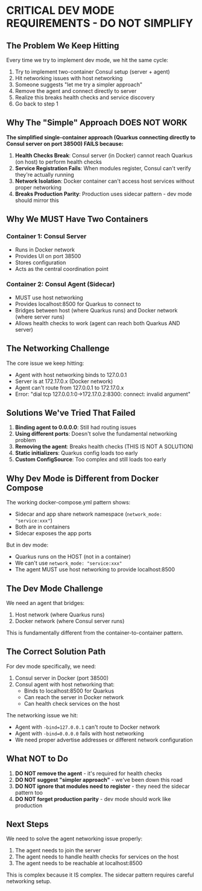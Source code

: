 # CRITICAL DEV MODE REQUIREMENTS - DO NOT SIMPLIFY

## The Problem We Keep Hitting

Every time we try to implement dev mode, we hit the same cycle:
1. Try to implement two-container Consul setup (server + agent)
2. Hit networking issues with host networking
3. Someone suggests "let me try a simpler approach" 
4. Remove the agent and connect directly to server
5. Realize this breaks health checks and service discovery
6. Go back to step 1

## Why The "Simple" Approach DOES NOT WORK

**The simplified single-container approach (Quarkus connecting directly to Consul server on port 38500) FAILS because:**

1. **Health Checks Break**: Consul server (in Docker) cannot reach Quarkus (on host) to perform health checks
2. **Service Registration Fails**: When modules register, Consul can't verify they're actually running
3. **Network Isolation**: Docker container can't access host services without proper networking
4. **Breaks Production Parity**: Production uses sidecar pattern - dev mode should mirror this

## Why We MUST Have Two Containers

### Container 1: Consul Server
- Runs in Docker network
- Provides UI on port 38500
- Stores configuration
- Acts as the central coordination point

### Container 2: Consul Agent (Sidecar)
- MUST use host networking
- Provides localhost:8500 for Quarkus to connect to
- Bridges between host (where Quarkus runs) and Docker network (where server runs)
- Allows health checks to work (agent can reach both Quarkus AND server)

## The Networking Challenge

The core issue we keep hitting:
- Agent with host networking binds to 127.0.0.1
- Server is at 172.17.0.x (Docker network)
- Agent can't route from 127.0.0.1 to 172.17.0.x
- Error: "dial tcp 127.0.0.1:0->172.17.0.2:8300: connect: invalid argument"

## Solutions We've Tried That Failed

1. **Binding agent to 0.0.0.0**: Still had routing issues
2. **Using different ports**: Doesn't solve the fundamental networking problem
3. **Removing the agent**: Breaks health checks (THIS IS NOT A SOLUTION)
4. **Static initializers**: Quarkus config loads too early
5. **Custom ConfigSource**: Too complex and still loads too early

## Why Dev Mode is Different from Docker Compose

The working docker-compose.yml pattern shows:
- Sidecar and app share network namespace (`network_mode: "service:xxx"`)
- Both are in containers
- Sidecar exposes the app ports

But in dev mode:
- Quarkus runs on the HOST (not in a container)
- We can't use `network_mode: "service:xxx"`
- The agent MUST use host networking to provide localhost:8500

## The Dev Mode Challenge

We need an agent that bridges:
1. Host network (where Quarkus runs)
2. Docker network (where Consul server runs)

This is fundamentally different from the container-to-container pattern.

## The Correct Solution Path

For dev mode specifically, we need:
1. Consul server in Docker (port 38500)
2. Consul agent with host networking that:
   - Binds to localhost:8500 for Quarkus
   - Can reach the server in Docker network
   - Can health check services on the host

The networking issue we hit:
- Agent with `-bind=127.0.0.1` can't route to Docker network
- Agent with `-bind=0.0.0.0` fails with host networking
- We need proper advertise addresses or different network configuration

## What NOT to Do

1. **DO NOT remove the agent** - it's required for health checks
2. **DO NOT suggest "simpler approach"** - we've been down this road
3. **DO NOT ignore that modules need to register** - they need the sidecar pattern too
4. **DO NOT forget production parity** - dev mode should work like production

## Next Steps

We need to solve the agent networking issue properly:
1. The agent needs to join the server 
2. The agent needs to handle health checks for services on the host
3. The agent needs to be reachable at localhost:8500

This is complex because it IS complex. The sidecar pattern requires careful networking setup.
